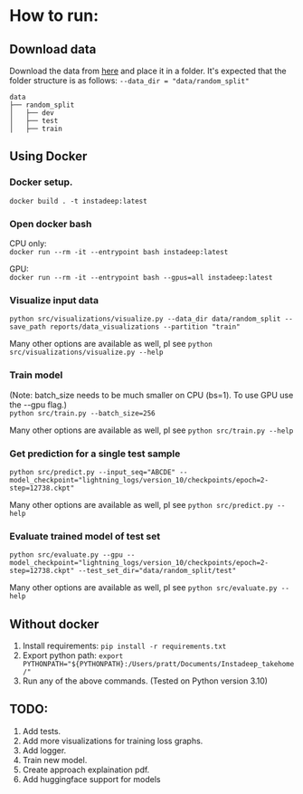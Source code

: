 # How to run:

## Download data
Download the data from <a href="https://www.kaggle.com/googleai/pfam-seed-random-split">here</a> and place it in a folder.
It's expected that the folder structure is as follows: ```--data_dir = "data/random_split"``` <br>
```commandline
data
├── random_split
│   ├── dev
│   ├── test
│   ├── train

```
## Using Docker

### Docker setup.
```docker build . -t instadeep:latest```

### Open docker bash
CPU only: <br>
```docker run --rm -it --entrypoint bash instadeep:latest```

GPU: <br>
```docker run --rm -it --entrypoint bash --gpus=all instadeep:latest```

### Visualize input data

```python src/visualizations/visualize.py --data_dir data/random_split --save_path reports/data_visualizations --partition "train"```

Many other options are available as well, pl see ```python src/visualizations/visualize.py --help```

### Train model
(Note: batch_size needs to be much smaller on CPU (bs=1). To use GPU use the --gpu flag.) <br>
```python src/train.py --batch_size=256```

Many other options are available as well, pl see ```python src/train.py --help```

### Get prediction for a single test sample

```python src/predict.py --input_seq="ABCDE" --model_checkpoint="lightning_logs/version_10/checkpoints/epoch=2-step=12738.ckpt"```

Many other options are available as well, pl see ```python src/predict.py --help```

### Evaluate trained model of test set

```python src/evaluate.py --gpu --model_checkpoint="lightning_logs/version_10/checkpoints/epoch=2-step=12738.ckpt" --test_set_dir="data/random_split/test"```

Many other options are available as well, pl see ```python src/evaluate.py --help```

## Without docker
1. Install requirements: ```pip install -r requirements.txt```
2. Export python path:
```export PYTHONPATH="${PYTHONPATH}:/Users/pratt/Documents/Instadeep_takehome/"```
3. Run any of the above commands. (Tested on Python version 3.10)

## TODO:
1. Add tests.
2. Add more visualizations for training loss graphs.
3. Add logger.
5. Train new model.
6. Create approach explaination pdf.
7. Add huggingface support for models

